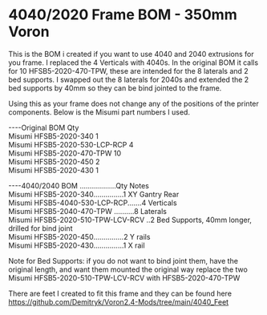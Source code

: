 
# 4040/2020 Frame BOM - 350mm Voron #
This is the BOM i created if you want to use 4040 and 2040 extrusions for you frame. I replaced the 4 Verticals with 4040s. In the original BOM it calls for 10 HFSB5-2020-470-TPW, these are intended for the 8 laterals and 2 bed supports. I swapped out the 8 laterals for 2040s and extended the 2 bed supports by 40mm so they can be bind jointed to the frame.  

Using this as your frame does not change any of the positions of the printer components. Below is the Misumi part numbers I used. 


----Original BOM 	                Qty  
Misumi HFSB5-2020-340	            1  
Misumi HFSB5-2020-530-LCP-RCP	    4  
Misumi HFSB5-2020-470-TPW	        10 	   
Misumi HFSB5-2020-450	            2  
Misumi HFSB5-2020-430	            1  


----4040/2040 BOM	..................Qty	          Notes  
Misumi HFSB5-2020-340...............1	            XY Gantry Rear  
Misumi HFSB5-4040-530-LCP-RCP.......4	            Verticals  
Misumi HFSB5-2040-470-TPW	..........8	            Laterals   
Misumi HFSB5-2020-510-TPW-LCV-RCV	..2	            Bed Supports, 40mm longer, drilled for bind joint    
Misumi HFSB5-2020-450...............2	            Y rails  
Misumi HFSB5-2020-430...............1	            X rail  
  
  
Note for Bed Supports: if you do not want to bind joint them, have the original length, and want them mounted the original way
replace the two Misumi HFSB5-2020-510-TPW-LCV-RCV with HFSB5-2020-470-TPW  
  
  
  
There are feet I created to fit this frame and they can be found here  
https://github.com/Demitryk/Voron2.4-Mods/tree/main/4040_Feet
